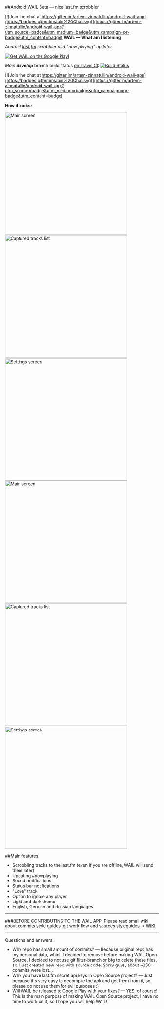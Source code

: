 ##Android WAIL Beta — nice last.fm scrobbler

[![Join the chat at https://gitter.im/artem-zinnatullin/android-wail-app](https://badges.gitter.im/Join%20Chat.svg)](https://gitter.im/artem-zinnatullin/android-wail-app?utm_source=badge&utm_medium=badge&utm_campaign=pr-badge&utm_content=badge)
**WAIL — What am I listening** 

*Android [last.fm](http://last.fm) scrobbler and "now playing" updater*

[![Get WAIL on the Google Play!](http://developer.android.com/images/brand/en_generic_rgb_wo_60.png)](https://play.google.com/store/apps/details?id=com.artemzin.android.wail&referrer=utm_source%3Dgithub)

*Main* ***develop*** branch build status [on Travis CI](https://travis-ci.org/artem-zinnatullin/android-wail-app): [![Build Status](https://travis-ci.org/artem-zinnatullin/android-wail-app.svg?branch=develop)](https://travis-ci.org/artem-zinnatullin/android-wail-app)

[![Join the chat at https://gitter.im/artem-zinnatullin/android-wail-app](https://badges.gitter.im/Join%20Chat.svg)](https://gitter.im/artem-zinnatullin/android-wail-app?utm_source=badge&utm_medium=badge&utm_campaign=pr-badge&utm_content=badge)

**How it looks:**

<img src="screenshots/dark_main.png" alt="Main screen" height="400px"/>
&nbsp;<img src="screenshots/dark_tracks.png" alt="Captured tracks list" height="400px"/>
&nbsp;<img src="screenshots/dark_settings.png" alt="Settings screen" height="400px"/>

<img src="screenshots/light_main.png" alt="Main screen" height="400px"/>
&nbsp;<img src="screenshots/light_tracks.png" alt="Captured tracks list" height="400px"/>
&nbsp;<img src="screenshots/light_settings.png" alt="Settings screen" height="400px"/>

##Main features:
* Scrobbling tracks to the last.fm (even if you are offline, WAIL will send them later)
* Updating #nowplaying
* Sound notifications
* Status bar notifications
* "Love" track
* Option to ignore any player
* Light and dark theme
* English, German and Russian languages

-------------------
###BEFORE CONTRIBUTING TO THE WAIL APP!
Please read small wiki about commits style guides, git work flow and sources styleguides -> [WIKI](https://github.com/artem-zinnatullin/android-wail-app/wiki)  


-------------------
Questions and answers:

* Why repo has small amount of commits? — Because original repo has my personal data, which I decided to remove before making WAIL Open Source. I decided to not use git filter-branch or bfg to delete these files, so I just created new repo with source code. Sorry guys, about ~250 commits were lost...
* Why you have last.fm secret api keys in Open Source project? — Just because it's very easy to decompile the apk and get them from it, so, please do not use them for evil purposes :)
* Will WAIL be released to Google Play with your fixes? — YES, of course! This is the main purpose of making WAIL Open Source project, I have no time to work on it, so I hope you will help WAIL!

